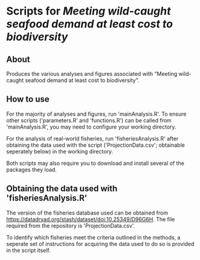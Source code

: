 # Scripts for *Meeting wild-caught seafood demand at least cost to biodiversity*

## About
Produces the various analyses and figures associated with "Meeting wild-caught seafood demand at least cost to biodiversity".

## How to use
For the majority of analyses and figures, run 'mainAnalysis.R'. To ensure other scripts ('parameters.R' and 'functions.R') can be called from 'mainAnalysis.R', you may need to configure your working directory.

For the analysis of real-world fisheries, run 'fisheriesAnalysis.R' after obtaining the data used with the script ('ProjectionData.csv'; obtainable seperately below) in the working directory.

Both scripts may also require you to download and install several of the packages they load.

## Obtaining the data used with 'fisheriesAnalysis.R'
The version of the fisheries database used can be obtained from https://datadryad.org/stash/dataset/doi:10.25349/D96G6H. The file required from the repository is 'ProjectionData.csv'.

To identify which fisheries meet the criteria outlined in the methods, a seperate set of instructions for acquiring the data used to do so is provided in the script itself.
